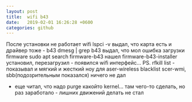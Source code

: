 ```yaml
---
layout: post
title:  wifi b43
date:   2019-02-01 16:26:28 +0600
categories: github
---
```

После установки не работает wifi
lspci -v
выдал, что карта есть и драйвер тоже - b43
dmesg | grep b43
выдал, что мол ошибка загрузки firmware
sudo apt search firmware-b43
нашел firmware-b43-installer
установил, перезагрузил - появился wifi интерфейс...
PS. rfkill list - показывал и мягкий и жесткий ноу для aser-wireless
blacklist scer-wmi, sbb(подозрительным показался) ничего не дал
- еще читал, что надо purge какойто kernel... там чего-то сделать,
но раз заработало - лишних движений делать не стал

